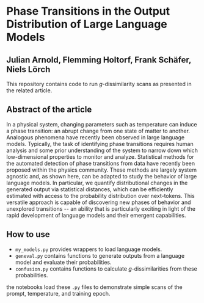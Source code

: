 # Phase Transitions in the Output Distribution of Large Language Models
## Julian Arnold, Flemming Holtorf, Frank Schäfer, Niels Lörch

This repository contains code to run $g$-dissimilarity scans as presented in the related article.

## Abstract of the article

In a physical system, changing parameters such as temperature can induce a phase transition: an abrupt change from one state of matter to another. Analogous phenomena have recently been observed in large language models. Typically, the task of identifying phase transitions requires human analysis and some prior understanding of the system to narrow down which low-dimensional properties to monitor and analyze. Statistical methods for the automated detection of phase transitions from data have recently been proposed within the physics community. These methods are largely system agnostic and, as shown here, can be adapted to study the behavior of large language models. In particular, we quantify distributional changes in the generated output via statistical distances, which can be efficiently estimated with access to the probability distribution over next-tokens. This versatile approach is capable of discovering new phases of behavior and unexplored transitions -- an ability that is particularly exciting in light of the rapid development of language models and their emergent capabilities.

## How to use

* `my_models.py` provides wrappers to load language models.
* `geneval.py` contains functions to generate outputs from a language model and evaluate their probabilities.
* `confusion.py` contains functions to calculate $g$-dissimilarities from these probabilities.

the notebooks load these `.py` files to demonstrate simple scans of the prompt, temperature, and training epoch.
